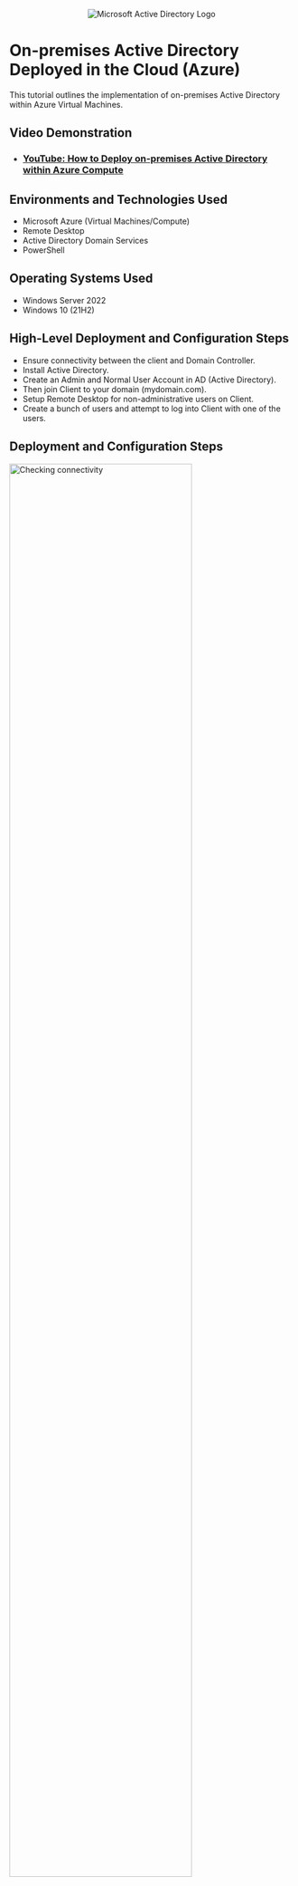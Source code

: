 <p align="center">
<img src="https://i.imgur.com/pU5A58S.png" alt="Microsoft Active Directory Logo"/>
</p>

<h1>On-premises Active Directory Deployed in the Cloud (Azure)</h1>
This tutorial outlines the implementation of on-premises Active Directory within Azure Virtual Machines.<br />


<h2>Video Demonstration</h2>

- ### [YouTube: How to Deploy on-premises Active Directory within Azure Compute](https://www.youtube.com)

<h2>Environments and Technologies Used</h2>

- Microsoft Azure (Virtual Machines/Compute)
- Remote Desktop
- Active Directory Domain Services
- PowerShell

<h2>Operating Systems Used </h2>

- Windows Server 2022
- Windows 10 (21H2)

<h2>High-Level Deployment and Configuration Steps</h2>

- Ensure connectivity between the client and Domain Controller. 
- Install Active Directory.
- Create an Admin and Normal User Account in AD (Active Directory). 
- Then join Client to your domain (mydomain.com).
- Setup Remote Desktop for non-administrative users on Client.
- Create a bunch of users and attempt to log into Client with one of the users.

<h2>Deployment and Configuration Steps</h2>

<p>
<img src="https://i.imgur.com/iJrxxdJ.png" height="80%" width="80%" alt="Checking connectivity"/>
</p>
<p>
Connectivity between the Client and Domain Controller.
</p>
<br />

<p>
<img src="https://i.imgur.com/50ZXxJS.png" height="80%" width="80%" alt="Disk Sanitization Steps"/>
</p>
<p>
Install Active Directory.
</p>
<br />

<p>
<img src="https://i.imgur.com/DJmEXEB.png" height="80%" width="80%" alt="Disk Sanitization Steps"/>
</p>
<p>
Lorem ipsum dolor sit amet, consectetur adipiscing elit, sed do eiusmod tempor incididunt ut labore et dolore magna aliqua. Ut enim ad minim veniam, quis nostrud exercitation ullamco laboris nisi ut aliquip ex ea commodo consequat. Duis aute irure dolor in reprehenderit in voluptate velit esse cillum dolore eu fugiat nulla pariatur.
</p>
<br />
